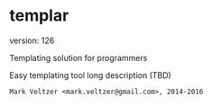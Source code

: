 templar
=======

version: 126

Templating solution for programmers

Easy templating tool long description (TBD)

	Mark Veltzer <mark.veltzer@gmail.com>, 2014-2016

